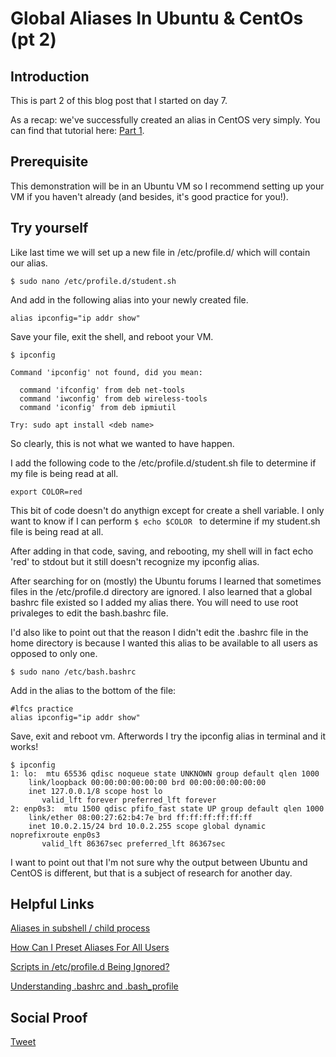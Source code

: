 # Global Aliases In Ubuntu & CentOs (pt 2)

## Introduction

This is part 2 of this blog post that I started on day 7. 

As a recap: we've successfully created an alias in CentOS very simply.
You can find that tutorial here: [Part 1](https://github.com/AbstractFuture/100DaysOfCloud/blob/main/Journey/007/Readme.md).

## Prerequisite

This demonstration will be in an Ubuntu VM so I recommend setting up your VM if you haven't already (and besides, it's good practice for you!).

## Try yourself

Like last time we will set up a new file in /etc/profile.d/ which will contain our alias.
```
$ sudo nano /etc/profile.d/student.sh
```
And add in the following alias into your newly created file.
```
alias ipconfig="ip addr show"
```
Save your file, exit the shell, and reboot your VM. 
```
$ ipconfig

Command 'ipconfig' not found, did you mean:

  command 'ifconfig' from deb net-tools
  command 'iwconfig' from deb wireless-tools
  command 'iconfig' from deb ipmiutil

Try: sudo apt install <deb name>
```
So clearly, this is not what we wanted to have happen. 

I add the following code to the /etc/profile.d/student.sh file to determine if my file is being read at all.
```
export COLOR=red
```
This bit of code doesn't do anythign except for create a shell variable. I only want to know if I can perform ```$ echo $COLOR ``` to determine if my student.sh file is being read at all.

After adding in that code, saving, and rebooting, my shell will in fact echo 'red' to stdout but it still doesn't recognize my ipconfig alias. 

After searching for on (mostly) the Ubuntu forums I learned that sometimes files in the /etc/profile.d directory are ignored. I also learned that a global bashrc file existed so I added my alias there. You will need to use root privaleges to edit the bash.bashrc file. 

I'd also like to point out that the reason I didn't edit the .bashrc file in the home directory is because I wanted this alias to be available to all users as opposed to only one.

```
$ sudo nano /etc/bash.bashrc
```
Add in the alias to the bottom of the file:
```
#lfcs practice
alias ipconfig="ip addr show"
```
Save, exit and reboot vm. Afterwords I try the ipconfig alias in terminal and it works! 
```
$ ipconfig
1: lo:  mtu 65536 qdisc noqueue state UNKNOWN group default qlen 1000
    link/loopback 00:00:00:00:00:00 brd 00:00:00:00:00:00
    inet 127.0.0.1/8 scope host lo
       valid_lft forever preferred_lft forever
2: enp0s3:  mtu 1500 qdisc pfifo_fast state UP group default qlen 1000
    link/ether 08:00:27:62:b4:7e brd ff:ff:ff:ff:ff:ff
    inet 10.0.2.15/24 brd 10.0.2.255 scope global dynamic noprefixroute enp0s3
       valid_lft 86367sec preferred_lft 86367sec
```
I want to point out that I'm not sure why the output between Ubuntu and CentOS is different, but that is a subject of research for another day.

## Helpful Links
[Aliases in subshell / child process](https://superuser.com/questions/319538/aliases-in-subshell-child-process)

[How Can I Preset Aliases For All Users](https://askubuntu.com/questions/610052/how-can-i-preset-aliases-for-all-users)

[Scripts in /etc/profile.d Being Ignored?](https://askubuntu.com/questions/438150/scripts-in-etc-profile-d-being-ignored)

[Understanding .bashrc and .bash_profile](https://askubuntu.com/questions/121413/understanding-bashrc-and-bash-profile)


## Social Proof

[Tweet](link)
